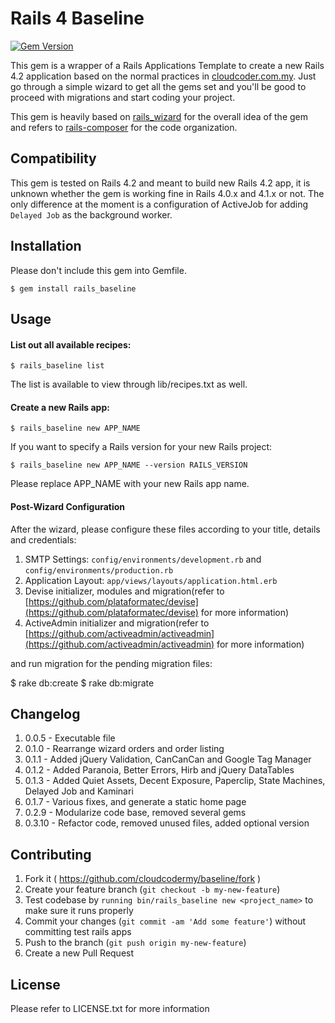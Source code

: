 # Rails 4 Baseline
[![Gem Version](https://badge.fury.io/rb/rails_baseline.svg)](http://badge.fury.io/rb/rails_baseline)

This gem is a wrapper of a Rails Applications Template to create a new Rails 4.2 application based on the normal practices in [cloudcoder.com.my](http://cloudcoder.com.my). Just go through a simple wizard to get all the gems set and you'll be good to proceed with migrations and start coding your project.

This gem is heavily based on [rails_wizard](https://github.com/intridea/rails_wizard) for the overall idea of the gem and refers to [rails-composer](https://github.com/RailsApps/rails-composer) for the code organization.

## Compatibility

This gem is tested on Rails 4.2 and meant to build new Rails 4.2 app, it is unknown whether the gem is working fine in Rails 4.0.x and 4.1.x or not. The only difference at the moment is a configuration of ActiveJob for adding `Delayed Job` as the background worker.

## Installation

Please don't include this gem into Gemfile.

    $ gem install rails_baseline

## Usage

#### List out all available recipes:

    $ rails_baseline list

The list is available to view through lib/recipes.txt as well.

#### Create a new Rails app:

    $ rails_baseline new APP_NAME

If you want to specify a Rails version for your new Rails project:
    
    $ rails_baseline new APP_NAME --version RAILS_VERSION

Please replace APP_NAME with your new Rails app name.

#### Post-Wizard Configuration

After the wizard, please configure these files according to your title, details and credentials:

1. SMTP Settings: `config/environments/development.rb` and `config/environments/production.rb`
2. Application Layout: `app/views/layouts/application.html.erb`
3. Devise initializer, modules and migration(refer to [https://github.com/plataformatec/devise](https://github.com/plataformatec/devise) for more information)
4. ActiveAdmin initializer and migration(refer to [https://github.com/activeadmin/activeadmin](https://github.com/activeadmin/activeadmin) for more information)

and run migration for the pending migration files:

  $ rake db:create
  $ rake db:migrate

## Changelog

1. 0.0.5 - Executable file
2. 0.1.0 - Rearrange wizard orders and order listing
3. 0.1.1 - Added jQuery Validation, CanCanCan and Google Tag Manager
3. 0.1.2 - Added Paranoia, Better Errors, Hirb and jQuery DataTables
4. 0.1.3 - Added Quiet Assets, Decent Exposure, Paperclip, State Machines, Delayed Job and Kaminari
5. 0.1.7 - Various fixes, and generate a static home page
6. 0.2.9 - Modularize code base, removed several gems
7. 0.3.10 - Refactor code, removed unused files, added optional version

## Contributing

1. Fork it ( https://github.com/cloudcodermy/baseline/fork )
2. Create your feature branch (`git checkout -b my-new-feature`)
3. Test codebase by `running bin/rails_baseline new <project_name>` to make sure it runs properly
4. Commit your changes (`git commit -am 'Add some feature'`) without committing test rails apps
5. Push to the branch (`git push origin my-new-feature`)
6. Create a new Pull Request

## License

Please refer to LICENSE.txt for more information